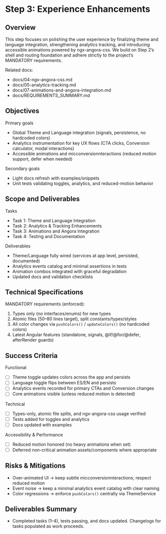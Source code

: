 # Step 3: Experience Enhancements

## Overview

This step focuses on polishing the user experience by finalizing theme and language integration, strengthening analytics tracking, and introducing accessible animations powered by ngx-angora-css. We build on Step 2’s shell and routing foundation and adhere strictly to the project’s MANDATORY requirements.

Related docs:

- docs/04-ngx-angora-css.md
- docs/05-analytics-tracking.md
- docs/07-animations-and-angora-integration.md
- docs/REQUIREMENTS_SUMMARY.md

## Objectives

Primary goals

- Global Theme and Language integration (signals, persistence, no hardcoded colors)
- Analytics instrumentation for key UX flows (CTA clicks, Conversion calculator, modal interactions)
- Accessible animations and micconversionnteractions (reduced motion support, defer when needed)

Secondary goals

- Light docs refresh with examples/snippets
- Unit tests validating toggles, analytics, and reduced-motion behavior

## Scope and Deliverables

Tasks

- Task 1: Theme and Language Integration
- Task 2: Analytics & Tracking Enhancements
- Task 3: Animations and Angora Integration
- Task 4: Testing and Documentation

Deliverables

- Theme/Language fully wired (services at app level, persisted, documented)
- Analytics events catalog and minimal assertions in tests
- Animation combos integrated with graceful degradation
- Updated docs and validation checklists

## Technical Specifications

MANDATORY requirements (enforced):

1. Types only (no interfaces/enums) for new types
1. Atomic files (50–80 lines target), split constants/types/styles
1. All color changes via `pushColors()` / `updateColors()` (no hardcoded colors)
1. Latest Angular features (standalone, signals, @if/@for/@defer, afterRender guards)

## Success Criteria

Functional

- [ ] Theme toggle updates colors across the app and persists
- [ ] Language toggle flips between ES/EN and persists
- [ ] Analytics events recorded for primary CTAs and Conversion changes
- [ ] Core animations visible (unless reduced motion is detected)

Technical

- [ ] Types-only, atomic file splits, and ngx-angora-css usage verified
- [ ] Tests added for toggles and analytics
- [ ] Docs updated with examples

Accessibility & Performance

- [ ] Reduced motion honored (no heavy animations when set)
- [ ] Deferred non-critical animation assets/components where appropriate

## Risks & Mitigations

- Over-animated UI → keep subtle micconversionnteractions; respect reduced motion
- Event noise → keep a minimal analytics event catalog with clear naming
- Color regressions → enforce `pushColors()` centrally via ThemeService

## Deliverables Summary

- Completed tasks (1–4), tests passing, and docs updated. Changelogs for tasks populated as work proceeds.
